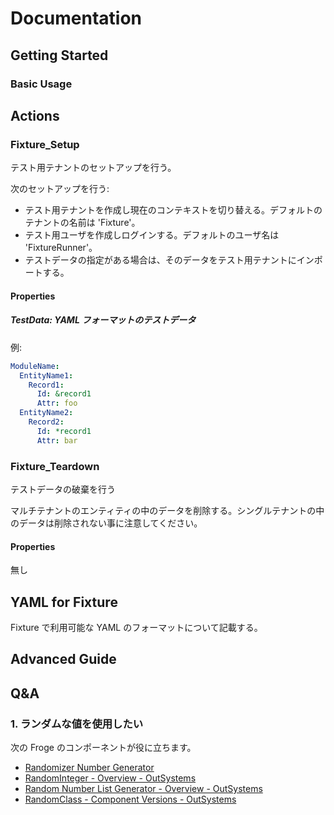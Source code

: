 # Documentation

## Getting Started

### Basic Usage

## Actions

### Fixture_Setup

テスト用テナントのセットアップを行う。

次のセットアップを行う:

- テスト用テナントを作成し現在のコンテキストを切り替える。デフォルトのテナントの名前は 'Fixture'。
- テスト用ユーザを作成しログインする。デフォルトのユーザ名は 'FixtureRunner'。
- テストデータの指定がある場合は、そのデータをテスト用テナントにインポートする。

#### Properties

##### TestData: YAML フォーマットのテストデータ

例:

```YAML
ModuleName:
  EntityName1:
    Record1:
      Id: &record1
      Attr: foo
  EntityName2:
    Record2:
      Id: *record1
      Attr: bar
```

### Fixture_Teardown

テストデータの破棄を行う

マルチテナントのエンティティの中のデータを削除する。シングルテナントの中のデータは削除されない事に注意してください。

#### Properties

無し

## YAML for Fixture

Fixture で利用可能な YAML のフォーマットについて記載する。

## Advanced Guide

## Q&A

### 1. ランダムな値を使用したい

次の Froge のコンポーネントが役に立ちます。

- [Randomizer Number Generator](https://www.outsystems.com/forge/component-overview/677/randomizer-number-generator)
- [RandomInteger - Overview - OutSystems](https://www.outsystems.com/forge/component-overview/1836/randominteger)
- [Random Number List Generator - Overview - OutSystems](https://www.outsystems.com/forge/component-overview/2761/random-number-list-generator)
- [RandomClass - Component Versions - OutSystems](https://www.outsystems.com/forge/component-versions/1474)

